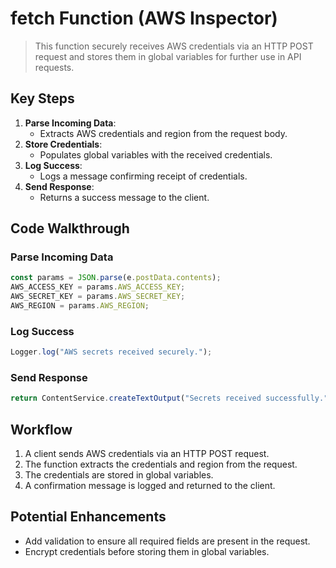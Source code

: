 
# fetch Function (AWS Inspector)

> This function securely receives AWS credentials via an HTTP POST request and stores them in global variables for further use in API requests.

## Key Steps
1. **Parse Incoming Data**:
   - Extracts AWS credentials and region from the request body.
2. **Store Credentials**:
   - Populates global variables with the received credentials.
3. **Log Success**:
   - Logs a message confirming receipt of credentials.
4. **Send Response**:
   - Returns a success message to the client.

## Code Walkthrough

### **Parse Incoming Data**
```javascript
const params = JSON.parse(e.postData.contents);
AWS_ACCESS_KEY = params.AWS_ACCESS_KEY;
AWS_SECRET_KEY = params.AWS_SECRET_KEY;
AWS_REGION = params.AWS_REGION;
```

### **Log Success**
```javascript
Logger.log("AWS secrets received securely.");
```

### **Send Response**
```javascript
return ContentService.createTextOutput("Secrets received successfully.");
```

## Workflow
1. A client sends AWS credentials via an HTTP POST request.
2. The function extracts the credentials and region from the request.
3. The credentials are stored in global variables.
4. A confirmation message is logged and returned to the client.

## Potential Enhancements
- Add validation to ensure all required fields are present in the request.
- Encrypt credentials before storing them in global variables.
